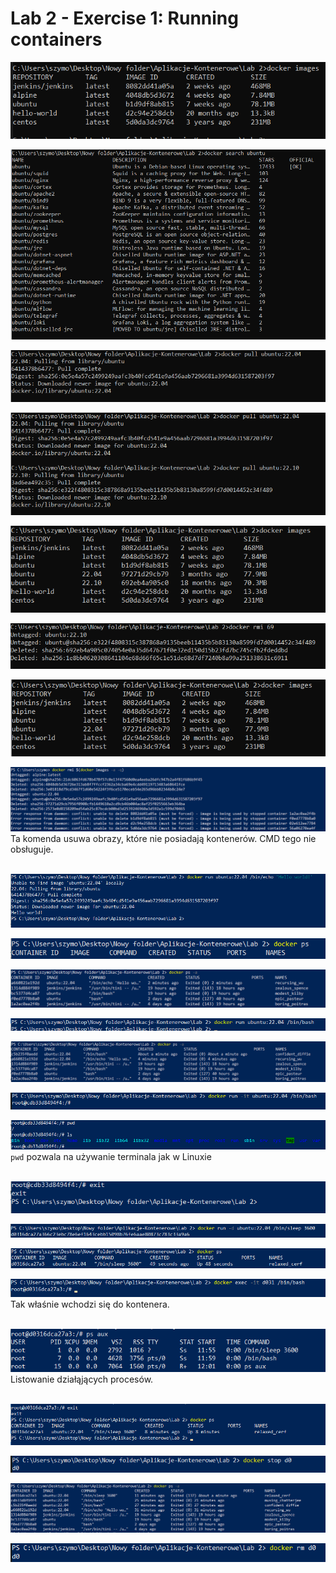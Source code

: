 # Lab 2 - Exercise 1: Running containers  

![alt text](image.png)  

![alt text](image-1.png)

![alt text](image-2.png)  

![alt text](image-3.png)

![alt text](image-4.png)  

![alt text](image-5.png)  

![alt text](image-6.png)  

![alt text](image-7.png)  
Ta komenda usuwa obrazy, które nie posiadają kontenerów. CMD tego nie obsługuje.  
<br>  

![alt text](image-8.png)  

![alt text](image-9.png)   

![alt text](image-10.png)  

![alt text](image-11.png)  

![alt text](image-12.png)  

![alt text](image-13.png)  

![alt text](image-14.png)  
`pwd` pozwala na używanie terminala jak w Linuxie  
<br>  

![alt text](image-15.png)  

![alt text](image-16.png)  

![alt text](image-17.png)  

![alt text](image-18.png)  
Tak właśnie wchodzi się do kontenera.  
<br>  

![alt text](image-19.png)  
Listowanie działąjących procesów.  
<br>  

![alt text](image-20.png)  

![alt text](image-21.png)  

![alt text](image-22.png)  

![alt text](image-23.png)  